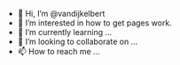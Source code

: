 - 👋 Hi, I’m @vandijkelbert
- 👀 I’m interested in how to get pages work.
- 🌱 I’m currently learning ...
- 💞️ I’m looking to collaborate on ...
- 📫 How to reach me ...

<!---
vandijkelbert/vandijkelbert is a ✨ special ✨ repository because its `README.md` (this file) appears on your GitHub profile.
You can click the Preview link to take a look at your changes.
--->
